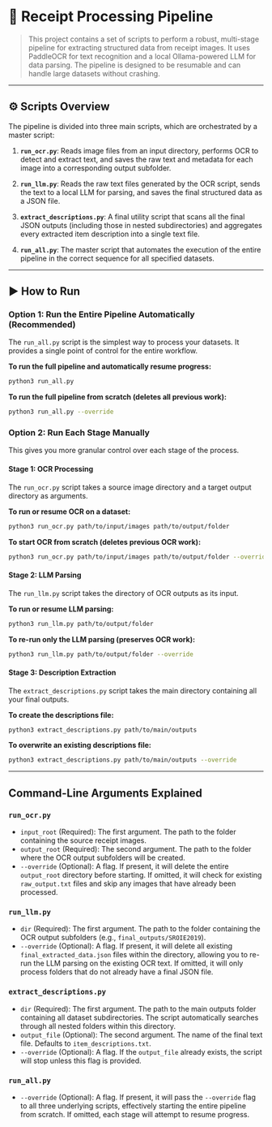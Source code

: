 # 🧾 Receipt Processing Pipeline

> This project contains a set of scripts to perform a robust, multi-stage pipeline for extracting structured data from receipt images. It uses PaddleOCR for text recognition and a local Ollama-powered LLM for data parsing. The pipeline is designed to be resumable and can handle large datasets without crashing.

---
## ⚙️ Scripts Overview

The pipeline is divided into three main scripts, which are orchestrated by a master script:

1.  **`run_ocr.py`**: Reads image files from an input directory, performs OCR to detect and extract text, and saves the raw text and metadata for each image into a corresponding output subfolder.

2.  **`run_llm.py`**: Reads the raw text files generated by the OCR script, sends the text to a local LLM for parsing, and saves the final structured data as a JSON file.

3.  **`extract_descriptions.py`**: A final utility script that scans all the final JSON outputs (including those in nested subdirectories) and aggregates every extracted item description into a single text file.

4.  **`run_all.py`**: The master script that automates the execution of the entire pipeline in the correct sequence for all specified datasets.

---
## ▶️ How to Run

### Option 1: Run the Entire Pipeline Automatically (Recommended)

The `run_all.py` script is the simplest way to process your datasets. It provides a single point of control for the entire workflow.

**To run the full pipeline and automatically resume progress:**

```bash
python3 run_all.py
```

**To run the full pipeline from scratch (deletes all previous work):**

```bash
python3 run_all.py --override
```

### Option 2: Run Each Stage Manually

This gives you more granular control over each stage of the process.

#### Stage 1: OCR Processing

The `run_ocr.py` script takes a source image directory and a target output directory as arguments.

**To run or resume OCR on a dataset:**

```bash
python3 run_ocr.py path/to/input/images path/to/output/folder
```

**To start OCR from scratch (deletes previous OCR work):**

```bash
python3 run_ocr.py path/to/input/images path/to/output/folder --override
```

#### Stage 2: LLM Parsing

The `run_llm.py` script takes the directory of OCR outputs as its input.

**To run or resume LLM parsing:**

```bash
python3 run_llm.py path/to/output/folder
```

**To re-run only the LLM parsing (preserves OCR work):**

```bash
python3 run_llm.py path/to/output/folder --override
```

#### Stage 3: Description Extraction

The `extract_descriptions.py` script takes the main directory containing all your final outputs.

**To create the descriptions file:**

```bash
python3 extract_descriptions.py path/to/main/outputs
```

**To overwrite an existing descriptions file:**

```bash
python3 extract_descriptions.py path/to/main/outputs --override
```

---
## Command-Line Arguments Explained

### `run_ocr.py`

* `input_root` (Required): The first argument. The path to the folder containing the source receipt images.
* `output_root` (Required): The second argument. The path to the folder where the OCR output subfolders will be created.
* `--override` (Optional): A flag. If present, it will delete the entire `output_root` directory before starting. If omitted, it will check for existing `raw_output.txt` files and skip any images that have already been processed.

### `run_llm.py`

* `dir` (Required): The first argument. The path to the folder containing the OCR output subfolders (e.g., `final_outputs/SROIE2019`).
* `--override` (Optional): A flag. If present, it will delete all existing `final_extracted_data.json` files within the directory, allowing you to re-run the LLM parsing on the existing OCR text. If omitted, it will only process folders that do not already have a final JSON file.

### `extract_descriptions.py`

* `dir` (Required): The first argument. The path to the main outputs folder containing all dataset subdirectories. The script automatically searches through all nested folders within this directory.
* `output_file` (Optional): The second argument. The name of the final text file. Defaults to `item_descriptions.txt`.
* `--override` (Optional): A flag. If the `output_file` already exists, the script will stop unless this flag is provided.

### `run_all.py`

* `--override` (Optional): A flag. If present, it will pass the `--override` flag to all three underlying scripts, effectively starting the entire pipeline from scratch. If omitted, each stage will attempt to resume progress.
